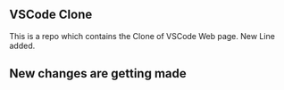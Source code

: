## VSCode Clone
This is a repo which contains the Clone of VSCode Web page.
New Line added.

## New changes are getting made
